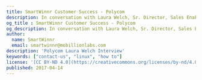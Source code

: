 ```yaml
---
title: SmartWinnr Customer Success - Polycom
description: In conversation with Laura Welch, Sr. Director, Sales Enablement, Polycom, Inc. Learn how Polycom drives sales knowledge through SmartWinnr
og_title : SmartWinnr Customer Success - Polycom
og_description: In conversation with Laura Welch, Sr. Director, Sales Enablement, Polycom, Inc. Learn how Polycom drives sales knowledge through SmartWinnr
author:
  name: SmartWinnr
  email: smartwinnr@mobillionlabs.com
description: 'Polycom Laura Welch Interview'
keywords: ["contact-us", "linux", "how to"]
license: '[CC BY-ND 4.0](https://creativecommons.org/licenses/by-nd/4.0)'
published: 2017-04-14
---
```


